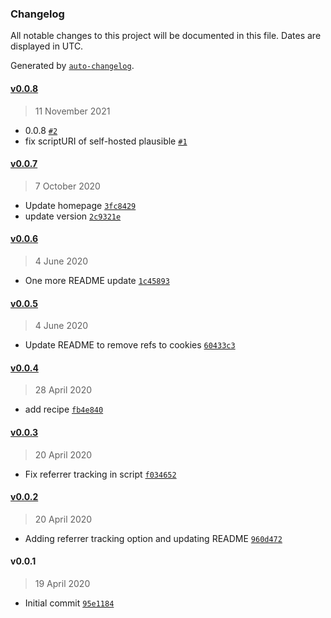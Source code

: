 ### Changelog

All notable changes to this project will be documented in this file. Dates are displayed in UTC.

Generated by [`auto-changelog`](https://github.com/CookPete/auto-changelog).

#### [v0.0.8](https://github.com/Kichiyaki/gatsby-plugin-plausible/compare/v0.0.7...v0.0.8)

> 11 November 2021

- 0.0.8 [`#2`](https://github.com/Kichiyaki/gatsby-plugin-plausible/pull/2)
- fix scriptURI of self-hosted plausible [`#1`](https://github.com/Kichiyaki/gatsby-plugin-plausible/pull/1)

#### [v0.0.7](https://github.com/Kichiyaki/gatsby-plugin-plausible/compare/v0.0.6...v0.0.7)

> 7 October 2020

- Update homepage [`3fc8429`](https://github.com/Kichiyaki/gatsby-plugin-plausible/commit/3fc84297342a6da90b12dbaa4411ce0fc8ce82ab)
- update version [`2c9321e`](https://github.com/Kichiyaki/gatsby-plugin-plausible/commit/2c9321e47429afb3a80a637b8165b54151b7eac8)

#### [v0.0.6](https://github.com/Kichiyaki/gatsby-plugin-plausible/compare/v0.0.5...v0.0.6)

> 4 June 2020

- One more README update [`1c45893`](https://github.com/Kichiyaki/gatsby-plugin-plausible/commit/1c458938f2d120576b226e1cf62511a5d277f89b)

#### [v0.0.5](https://github.com/Kichiyaki/gatsby-plugin-plausible/compare/v0.0.4...v0.0.5)

> 4 June 2020

- Update README to remove refs to cookies [`60433c3`](https://github.com/Kichiyaki/gatsby-plugin-plausible/commit/60433c31b836d4e24bf8c59685c080c1857d8dba)

#### [v0.0.4](https://github.com/Kichiyaki/gatsby-plugin-plausible/compare/v0.0.3...v0.0.4)

> 28 April 2020

- add recipe [`fb4e840`](https://github.com/Kichiyaki/gatsby-plugin-plausible/commit/fb4e840d70f3c51347cf04b73dda658c29c33b94)

#### [v0.0.3](https://github.com/Kichiyaki/gatsby-plugin-plausible/compare/v0.0.2...v0.0.3)

> 20 April 2020

- Fix referrer tracking in script [`f034652`](https://github.com/Kichiyaki/gatsby-plugin-plausible/commit/f0346526b46471f2bffbbf78d632927555daf698)

#### [v0.0.2](https://github.com/Kichiyaki/gatsby-plugin-plausible/compare/v0.0.1...v0.0.2)

> 20 April 2020

- Adding referrer tracking option and updating README [`960d472`](https://github.com/Kichiyaki/gatsby-plugin-plausible/commit/960d4726a4100f8255746cfff984726958fab58c)

#### v0.0.1

> 19 April 2020

- Initial commit [`95e1184`](https://github.com/Kichiyaki/gatsby-plugin-plausible/commit/95e11846c97e032e6b8f00456f2ad9e7f87d653e)
